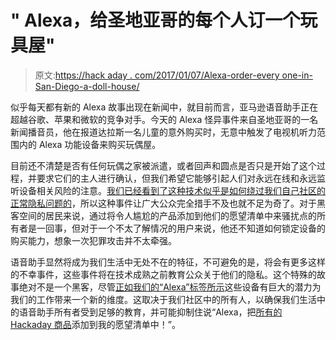 # " Alexa，给圣地亚哥的每个人订一个玩具屋"

> 原文:[https://hack aday . com/2017/01/07/Alexa-order-every one-in-San-Diego-a-doll-house/](https://hackaday.com/2017/01/07/alexa-order-everyone-in-san-diego-a-doll-house/)

似乎每天都有新的 Alexa 故事出现在新闻中，就目前而言，亚马逊语音助手正在超越谷歌、苹果和微软的竞争对手。今天的 Alexa 怪异事件来自圣地亚哥的一名新闻播音员，他在报道达拉斯一名儿童的意外购买时，无意中触发了电视机听力范围内的 Alexa 功能设备来购买玩偶屋。

目前还不清楚是否有任何玩偶之家被派遣，或者回声和圆点是否只是开始了这个过程，并要求它们的主人进行确认，但我们希望它能够引起人们对永远在线和永远监听设备相关风险的注意。[我们已经看到了这种技术似乎是如何绕过我们自己社区的正常隐私问题的](http://hackaday.com/2016/12/19/how-has-amazon-managed-to-make-hackers-love-alexa/)，所以这种事件让广大公众完全措手不及也就不足为奇了。对于黑客空间的居民来说，通过将令人尴尬的产品添加到他们的愿望清单中来骚扰点的所有者是一回事，但对于一个不太了解情况的用户来说，他还不知道如何锁定设备的购买能力，想象一次犯罪攻击并不太牵强。

语音助手显然将成为我们生活中无处不在的特征，不可避免的是，将会有更多这样的不幸事件，这些事件将在技术成熟之前教育公众关于他们的隐私。这个特殊的故事绝对不是一个黑客，尽管[正如我们的“Alexa”标签所示](http://hackaday.com/tag/alexa/)这些设备有巨大的潜力为我们的工作带来一个新的维度。这取决于我们社区中的所有人，以确保我们生活中的语音助手所有者受到足够的教育，并可能抑制住说“Alexa，把[所有的 Hackaday 商品](http://store.hackaday.com/?from=had&utm_source=hackaday&utm_medium=menu&utm_campaign=blog)添加到我的愿望清单中！”。